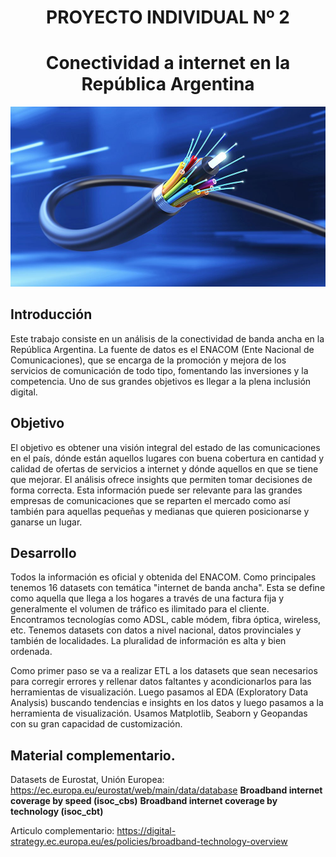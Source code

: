 
# <h1 align=center> **PROYECTO INDIVIDUAL Nº 2** </h1>

# <h1 align=center> **Conectividad a internet en la República Argentina** </h1>

![](tipos-fibra-optica-internet.jpg)

## **Introducción**

Este trabajo consiste en un análisis de la conectividad de banda ancha en la República Argentina. La fuente de datos es el ENACOM (Ente Nacional de Comunicaciones), que se encarga de la promoción y mejora de los servicios de comunicación de todo tipo, fomentando las inversiones y la competencia. Uno de sus grandes objetivos es llegar a la plena inclusión digital.

## **Objetivo**

El objetivo es obtener una visión integral del estado de las comunicaciones en el país, dónde están aquellos lugares con buena cobertura en cantidad y calidad de ofertas de servicios a internet y dónde aquellos en que se tiene que mejorar. El análisis ofrece insights que permiten tomar decisiones de forma correcta. Esta información puede ser relevante para las grandes empresas de comunicaciones que se reparten el mercado como así también para aquellas pequeñas y medianas que quieren posicionarse y ganarse un lugar.

## **Desarrollo**

Todos la información es oficial y obtenida del ENACOM.
Como principales tenemos 16 datasets con temática "internet de banda ancha". Esta se define como aquella que llega a los hogares a través de una factura fija y generalmente el volumen de tráfico es ilimitado para el cliente. Encontramos tecnologías como ADSL, cable módem, fibra óptica, wireless, etc.
Tenemos datasets con datos a nivel nacional, datos provinciales y también de localidades. La pluralidad de información es alta y bien ordenada.

Como primer paso se va a realizar ETL a los datasets que sean necesarios para corregir errores y rellenar datos faltantes y acondicionarlos para las herramientas de visualización. Luego pasamos al EDA (Exploratory Data Analysis) buscando tendencias e insights en los datos y luego pasamos a la herramienta de visualización. Usamos Matplotlib, Seaborn y Geopandas con su gran capacidad de customización.

## Material complementario.

Datasets de Eurostat, Unión Europea: 
https://ec.europa.eu/eurostat/web/main/data/database
**Broadband internet coverage by speed (isoc_cbs)**
**Broadband internet coverage by technology (isoc_cbt)**

Articulo complementario:
https://digital-strategy.ec.europa.eu/es/policies/broadband-technology-overview

